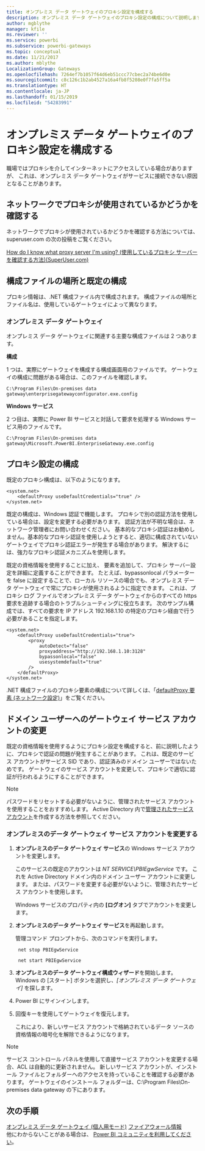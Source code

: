```yaml
---
title: オンプレミス データ ゲートウェイのプロキシ設定を構成する
description: オンプレミス データ ゲートウェイのプロキシ設定の構成について説明します。
author: mgblythe
manager: kfile
ms.reviewer: ''
ms.service: powerbi
ms.subservice: powerbi-gateways
ms.topic: conceptual
ms.date: 11/21/2017
ms.author: mblythe
LocalizationGroup: Gateways
ms.openlocfilehash: 7264ef7b1057f64d6eb51ccc77cbec2a74be6d0e
ms.sourcegitcommit: c8c126c1b2ab4527a16a4fb8f5208e0f7fa5ff5a
ms.translationtype: HT
ms.contentlocale: ja-JP
ms.lasthandoff: 01/15/2019
ms.locfileid: "54283991"
---
```

# <a name="configuring-proxy-settings-for-the-on-premises-data-gateway"></a>オンプレミス データ ゲートウェイのプロキシ設定を構成する
職場ではプロキシを介してインターネットにアクセスしている場合がありますが、 これは、オンプレミス データ ゲートウェイがサービスに接続できない原因となることがあります。

## <a name="does-your-network-use-a-proxy"></a>ネットワークでプロキシが使用されているかどうかを確認する
ネットワークでプロキシが使用されているかどうかを確認する方法については、superuser.com の次の投稿をご覧ください。

[How do I know what proxy server I'm using? (使用しているプロキシ サーバーを確認する方法)(SuperUser.com)](https://superuser.com/questions/346372/how-do-i-know-what-proxy-server-im-using)

## <a name="configuration-file-location-and-default-configuration"></a>構成ファイルの場所と既定の構成
プロキシ情報は、.NET 構成ファイル内で構成されます。 構成ファイルの場所とファイル名は、使用しているゲートウェイによって異なります。

### <a name="on-premises-data-gateway"></a>オンプレミス データ ゲートウェイ
オンプレミス データ ゲートウェイに関連する主要な構成ファイルは 2 つあります。

**構成**

1 つは、実際にゲートウェイを構成する構成画面用のファイルです。 ゲートウェイの構成に問題がある場合は、このファイルを確認します。

    C:\Program Files\On-premises data gateway\enterprisegatewayconfigurator.exe.config

**Windows サービス**

2 つ目は、実際に Power BI サービスと対話して要求を処理する Windows サービス用のファイルです。

    C:\Program Files\On-premises data gateway\Microsoft.PowerBI.EnterpriseGateway.exe.config

## <a name="configuring-proxy-settings"></a>プロキシ設定の構成
既定のプロキシ構成は、以下のようになります。

    <system.net>
        <defaultProxy useDefaultCredentials="true" />
    </system.net>

既定の構成は、Windows 認証で機能します。 プロキシで別の認証方法を使用している場合は、設定を変更する必要があります。 認証方法が不明な場合は、ネットワーク管理者にお問い合わせください。 基本的なプロキシ認証はお勧めしません。基本的なプロキシ認証を使用しようとすると、適切に構成されていないゲートウェイでプロキシ認証エラーが発生する場合があります。 解決するには、強力なプロキシ認証メカニズムを使用します。

既定の資格情報を使用することに加え、<proxy> 要素を追加して、プロキシ サーバー設定を詳細に定義することができます。 たとえば、bypassonlocal パラメーターを false に設定することで、ローカル リソースの場合でも、オンプレミス データ ゲートウェイで常にプロキシが使用されるように指定できます。 これは、プロキシ ログ ファイルでオンプレミス データ ゲートウェイからのすべての https 要求を追跡する場合のトラブルシューティングに役立ちます。 次のサンプル構成では、すべての要求を IP アドレス 192.168.1.10 の特定のプロキシ経由で行う必要があることを指定します。

    <system.net>
        <defaultProxy useDefaultCredentials="true">
            <proxy  
                autoDetect="false"  
                proxyaddress="http://192.168.1.10:3128"  
                bypassonlocal="false"  
                usesystemdefault="true"
            />  
        </defaultProxy>
    </system.net>

.NET 構成ファイルのプロキシ要素の構成について詳しくは、「[defaultProxy 要素 (ネットワーク設定)](https://msdn.microsoft.com/library/kd3cf2ex.aspx)」をご覧ください。

## <a name="changing-the-gateway-service-account-to-a-domain-user"></a>ドメイン ユーザーへのゲートウェイ サービス アカウントの変更
既定の資格情報を使用するようにプロキシ設定を構成すると、前に説明したように、プロキシで認証の問題が発生することがあります。 これは、既定のサービス アカウントがサービス SID であり、認証済みのドメイン ユーザーではないためです。 ゲートウェイのサービス アカウントを変更して、プロキシで適切に認証が行われるようにすることができます。

> [!NOTE]
> パスワードをリセットする必要がないように、管理されたサービス アカウントを使用することをおすすめします。 Active Directory 内で[管理されたサービス アカウント](https://technet.microsoft.com/library/dd548356.aspx)を作成する方法を参照してください。
> 
> 

### <a name="change-the-on-premises-data-gateway-service-account"></a>オンプレミスのデータ ゲートウェイ サービス アカウントを変更する
1. **オンプレミスのデータ ゲートウェイ サービス**の Windows サービス アカウントを変更します。

    このサービスの既定のアカウントは *NT SERVICE\PBIEgwService* です。 これを Active Directory ドメイン内のドメイン ユーザー アカウントに変更します。 または、パスワードを変更する必要がないように、管理されたサービス アカウントを使用します。

    Windows サービスのプロパティ内の **[ログオン]** タブでアカウントを変更します。
2. **オンプレミスのデータ ゲートウェイ サービス**を再起動します。

    管理コマンド プロンプトから、次のコマンドを実行します。

        net stop PBIEgwService

        net start PBIEgwService
3. **オンプレミスのデータ ゲートウェイ構成ウィザード**を開始します。 Windows の [スタート] ボタンを選択し、*[オンプレミス データ ゲートウェイ]* を探します。
4. Power BI にサインインします。
5. 回復キーを使用してゲートウェイを復元します。

    これにより、新しいサービス アカウントで格納されているデータ ソースの資格情報の暗号化を解除できるようになります。

> [!NOTE]
> サービス コントロール パネルを使用して直接サービス アカウントを変更する場合、ACL は自動的に更新されません。 新しいサービス アカウントが、インストール ファイルとフォルダーへのアクセスを持っていることを確認する必要があります。 ゲートウェイのインストール フォルダーは、C:\Program Files\On-premises data gateway の下にあります。 
> 

## <a name="next-steps"></a>次の手順
[オンプレミス データ ゲートウェイ (個人用モード)](service-gateway-personal-mode.md)
[ファイアウォール情報](service-gateway-onprem-tshoot.md#firewall-or-proxy)  
他にわからないことがある場合は、 [Power BI コミュニティを利用してください](http://community.powerbi.com/)。

